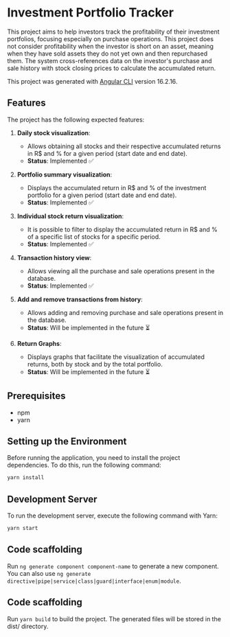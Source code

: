 # Investment Portfolio Tracker

This project aims to help investors track the profitability of their investment portfolios, focusing especially on purchase operations. This project does not consider profitability when the investor is short on an asset, meaning when they have sold assets they do not yet own and then repurchased them. The system cross-references data on the investor's purchase and sale history with stock closing prices to calculate the accumulated return.

This project was generated with [Angular CLI](https://github.com/angular/angular-cli) version 16.2.16.

## Features

The project has the following expected features:

1. **Daily stock visualization**:
   - Allows obtaining all stocks and their respective accumulated returns in R$ and % for a given period (start date and end date).
   - **Status**: Implemented ✅

2. **Portfolio summary visualization**:
   - Displays the accumulated return in R$ and % of the investment portfolio for a given period (start date and end date).
   - **Status**: Implemented ✅

3. **Individual stock return visualization**:
   - It is possible to filter to display the accumulated return in R$ and % of a specific list of stocks for a specific period.
   - **Status**: Implemented ✅
  
4. **Transaction history view**:
   - Allows viewing all the purchase and sale operations present in the database.
   - **Status**: Implemented ✅
   
5. **Add and remove transactions from history**:
   - Allows adding and removing purchase and sale operations present in the database.
   - **Status**: Will be implemented in the future ⏳

6. **Return Graphs**:
   - Displays graphs that facilitate the visualization of accumulated returns, both by stock and by the total portfolio.
   - **Status**: Will be implemented in the future ⏳

## Prerequisites
- npm
- yarn

## Setting up the Environment

Before running the application, you need to install the project dependencies. To do this, run the following command:

```sh
yarn install
```

## Development Server

To run the development server, execute the following command with Yarn:

```sh
yarn start
```

## Code scaffolding

Run `ng generate component component-name` to generate a new component. You can also use `ng generate directive|pipe|service|class|guard|interface|enum|module`.

## Code scaffolding

Run `yarn build` to build the project. The generated files will be stored in the dist/ directory.
